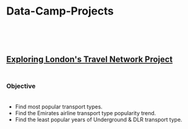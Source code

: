 # Data-Camp-Projects <br/><br/><br/>

## [Exploring London's Travel Network Project](https://github.com/zaid638/Data-Camp-Projects/tree/main/Exploring%20London's%20Travel%20Network%20Project) <br/><br/>

### Objective <br/><br/>

* Find most popular transport types.<br/>
* Find the Emirates airline transport type popularity trend.<br/>
* Find the least popular years of Underground & DLR transport type.<br/><br/><br/><br/>
